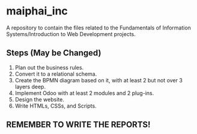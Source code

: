 # maiphai_inc
A repository to contain the files related to the Fundamentals of Information Systems/Introduction to Web Development projects.

## Steps (May be Changed)
1. Plan out the business rules.
2. Convert it to a relational schema.
3. Create the BPMN diagram based on it, with at least 2 but not over 3 layers deep.
4. Implement Odoo with at least 2 modules and 2 plug-ins.
5. Design the website.
6. Write HTMLs, CSSs, and Scripts.

## REMEMBER TO WRITE THE REPORTS!
